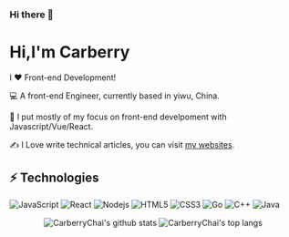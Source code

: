 ### Hi there 👋

<!--
**CarberryChai/CarberryChai** is a ✨ _special_ ✨ repository because its `README.md` (this file) appears on your GitHub profile.

Here are some ideas to get you started:

- 🔭 I’m currently working on ...
- 🌱 I’m currently learning ...
- 👯 I’m looking to collaborate on ...
- 🤔 I’m looking for help with ...
- 💬 Ask me about ...
- 📫 How to reach me: ...
- 😄 Pronouns: ...
- ⚡ Fun fact: ...
-->
# Hi,I'm Carberry

I ❤️ Front-end Development!

:computer: A front-end Engineer, currently based in yiwu, China.

:vulcan_salute: I put mostly of my focus on front-end develpoment with Javascript/Vue/React.

:writing_hand: I Love write technical articles, you can visit [my websites](https://carberrychai.github.io/blog/).

## ⚡ Technologies

![JavaScript](https://img.shields.io/badge/-JavaScript-black?style=flat-square&logo=javascript)
![React](https://img.shields.io/badge/-React-black?style=flat-square&logo=react)
![Nodejs](https://img.shields.io/badge/-Nodejs-black?style=flat-square&logo=Node.js)
![HTML5](https://img.shields.io/badge/-HTML5-E34F26?style=flat-square&logo=html5&logoColor=white)
![CSS3](https://img.shields.io/badge/-CSS3-1572B6?style=flat-square&logo=css3)
![Go](https://img.shields.io/badge/-go-%23E44D27?style=flat-square&logo=go&logoColor=ffffff)
![C++](https://img.shields.io/badge/-C++-00599C?style=flat-square&logo=c)
![Java](https://img.shields.io/badge/-java-E34A86?style=flat-square&logo=java)

<p align='center'>
  <img align="center" src="https://github-readme-stats.vercel.app/api?username=CarberryChai&bg_color=071A2C&icon_color=4194FD&show_icons=true&count_private=true&theme=tokyonight&line_height=27&text_color=FFFFFF" alt="CarberryChai's github stats"/>

  <img align="center" src="https://github-readme-stats.vercel.app/api/top-langs/?username=CarberryChai&bg_color=071A2C&text_color=FFFFFF" alt="CarberryChai's top langs"/>
</p>
